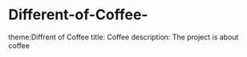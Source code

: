 # Different-of-Coffee-
theme:Diffrent of Coffee
title: Coffee
description: The project is about coffee

